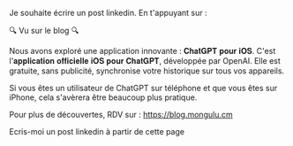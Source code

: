 Je souhaite écrire un post linkedin. En t'appuyant sur :

🔍 Vu sur le blog 🔍

Nous avons exploré une application innovante : 𝐂𝐡𝐚𝐭𝐆𝐏𝐓 𝐩𝐨𝐮𝐫 𝐢𝐎𝐒. C'est l'𝐚𝐩𝐩𝐥𝐢𝐜𝐚𝐭𝐢𝐨𝐧 𝐨𝐟𝐟𝐢𝐜𝐢𝐞𝐥𝐥𝐞 𝐢𝐎𝐒 𝐩𝐨𝐮𝐫 𝐂𝐡𝐚𝐭𝐆𝐏𝐓, développée par OpenAI.
Elle est gratuite, sans publicité, synchronise votre historique sur tous vos appareils.

Si vous êtes un utilisateur de ChatGPT sur téléphone et que vous êtes sur iPhone, cela s'avèrera être beaucoup plus pratique.

Pour plus de découvertes, RDV sur : https://blog.mongulu.cm

Ecris-moi un post linkedin à partir  de cette page <lien>